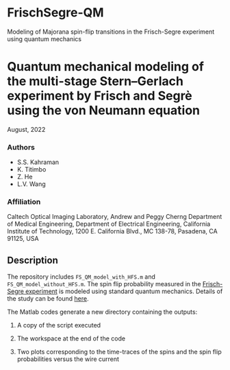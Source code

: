 # FrischSegre-QM

Modeling of Majorana spin-flip transitions in the Frisch-Segre experiment using quantum mechanics

# Quantum mechanical modeling of the multi-stage Stern–Gerlach experiment by Frisch and Segrè using the von Neumann equation

August, 2022

### Authors

 - S.S. Kahraman
 - K. Titimbo
 - Z. He
 - L.V. Wang

### Affiliation

Caltech Optical Imaging Laboratory, Andrew and Peggy Cherng Department of Medical Engineering, Department of Electrical Engineering, California Institute of Technology, 1200 E. California Blvd., MC 138-78, Pasadena, CA 91125, USA


## Description

The repository includes `FS_QM_model_with_HFS.m` and `FS_QM_model_without_HFS.m`. The spin flip probability measured in the [Frisch-Segre experiment](https://link.springer.com/article/10.1007/BF01335699) is modeled using standard quantum mechanics. Details of the study can be found [here]().

The Matlab codes generate a new directory containing the outputs:
1. A copy of the script executed

2. The workspace at the end of the code
     
3. Two plots corresponding to the time-traces of the spins and the spin flip probabilities versus the wire current 
